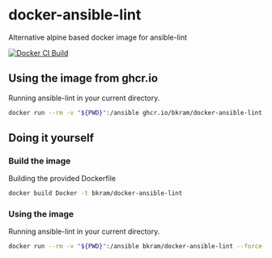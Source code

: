 # docker-ansible-lint

Alternative alpine based docker image for ansible-lint

[![Docker CI Build](https://github.com/bkram/docker-ansible-lint/actions/workflows/docker-image.yml/badge.svg)](https://github.com/bkram/docker-ansible-lint/actions/workflows/docker-image.yml)

## Using the image from ghcr.io

Running ansible-lint in your current directory.

```bash
docker run --rm -v "${PWD}":/ansible ghcr.io/bkram/docker-ansible-lint:latest --force-color
```

## Doing it yourself

### Build the image

Building the provided Dockerfile

```bash
docker build Docker -t bkram/docker-ansible-lint
```

### Using the image

Running ansible-lint in your current directory.

```bash
docker run --rm -v "${PWD}":/ansible bkram/docker-ansible-lint --force-color
```
